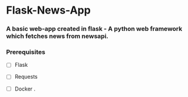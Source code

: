 # Flask-News-App
### A basic web-app created in flask - A python web framework which fetches news from newsapi.
### Prerequisites
	

 - [ ] Flask 
 - [ ] Requests 
 - [ ] Docker 
.
 

 
